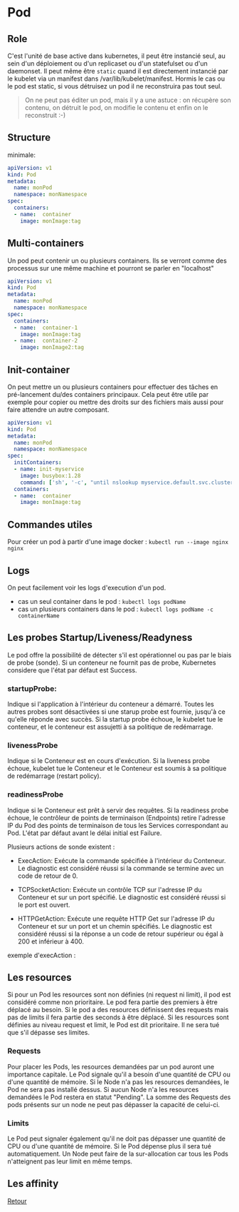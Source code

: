 # Pod
## Role
C'est l'unité de base active dans kubernetes, il peut être instancié seul, au sein d'un déploiement ou d'un replicaset ou d'un statefulset ou d'un daemonset.
Il peut même être `static` quand il est directement instancié par le kubelet via un manifest dans /var/lib/kubelet/manifest.
Hormis le cas ou le pod est static, si vous détruisez un pod il ne reconstruira pas tout seul.
> On ne peut pas éditer un pod, mais il y a une astuce : on récupère son contenu, on détruit le pod, on modifie le contenu et enfin on le reconstruit :-)

## Structure
minimale:
```yaml
apiVersion: v1
kind: Pod
metadata:
  name: monPod
  namespace: monNamespace
spec:
  containers:
  - name:  container
    image: monImage:tag
```

## Multi-containers
Un pod peut contenir un ou plusieurs containers. Ils se verront comme des processus sur une même machine et pourront se parler en "localhost" 
```yaml
apiVersion: v1
kind: Pod
metadata:
  name: monPod
  namespace: monNamespace
spec:
  containers:
  - name:  container-1
    image: monImage:tag
  - name:  container-2
    image: monImage2:tag
```

## Init-container
On peut mettre un ou plusieurs containers pour effectuer des tâches en pré-lancement du/des containers principaux.
Cela peut être utile par exemple pour copier ou mettre des droits sur des fichiers mais aussi pour faire attendre un autre composant.
```yaml
apiVersion: v1
kind: Pod
metadata:
  name: monPod
  namespace: monNamespace
spec:
  initContainers:
  - name: init-myservice
    image: busybox:1.28
    command: ['sh', '-c', "until nslookup myservice.default.svc.cluster.local; do echo en attente de myservice; sleep 2; done"]  
  containers:
  - name:  container
    image: monImage:tag
```
## Commandes utiles
Pour créer un pod à partir d'une image docker : 
`kubectl run --image nginx nginx`

## Logs
On peut facilement voir les logs d'execution d'un pod.
- cas un seul container dans le pod :
`kubectl logs podName`
- cas un plusieurs containers dans le pod :
`kubectl logs podName -c containerName`


## Les probes Startup/Liveness/Readyness
Le pod offre la possibilité de détecter s'il est opérationnel ou pas par le biais de probe (sonde).
Si un conteneur ne fournit pas de probe, Kubernetes considere que l'état par défaut est Success.

### startupProbe:
Indique si l'application à l'intérieur du conteneur a démarré.
Toutes les autres probes sont désactivées si une starup probe est fournie, jusqu'à ce qu'elle réponde avec succès. Si la startup probe échoue, le kubelet tue le conteneur, et le conteneur est assujetti à sa politique de redémarrage.

### livenessProbe
Indique si le Conteneur est en cours d'exécution. 
Si la liveness probe échoue, kubelet tue le Conteneur et le Conteneur est soumis à sa politique de redémarrage (restart policy). 

### readinessProbe 
Indique si le Conteneur est prêt à servir des requêtes. 
Si la readiness probe échoue, le contrôleur de points de terminaison (Endpoints) retire l'adresse IP du Pod des points de terminaison de tous les Services correspondant au Pod. 
L'état par défaut avant le délai initial est Failure.






Plusieurs actions de sonde existent :
- ExecAction: Exécute la commande spécifiée à l'intérieur du Conteneur. Le diagnostic est considéré réussi si la commande se termine avec un code de retour de 0.

- TCPSocketAction: Exécute un contrôle TCP sur l'adresse IP du Conteneur et sur un port spécifié. Le diagnostic est considéré réussi si le port est ouvert.

- HTTPGetAction: Exécute une requête HTTP Get sur l'adresse IP du Conteneur et sur un port et un chemin spécifiés. Le diagnostic est considéré réussi si la réponse a un code de retour supérieur ou égal à 200 et inférieur à 400.

exemple d'execAction :


## Les resources

Si pour un Pod les resources sont non définies (ni request ni limit), il pod est considéré comme non prioritaire. 
Le pod fera partie des premiers à être déplacé au besoin.
Si le pod a des resources définissent des requests mais pas de limits il fera partie des seconds à être déplacé.
Si les resources sont définies au niveau request et limit, le Pod est dit prioritaire. 
Il ne sera tué que s'il dépasse ses limites.


### Requests
Pour placer les Pods, les resources demandées par un pod auront une importance capitale.
Le Pod signale qu'il a besoin d'une quantité de CPU ou d'une quantité de mémoire.
Si le Node n'a pas les resources demandées, le Pod ne sera pas installé dessus. 
Si aucun Node n'a les resources demandées le Pod restera en statut "Pending".
La somme des Requests des pods présents sur un node  ne peut pas dépasser la capacité de celui-ci.
### Limits
Le Pod peut signaler également qu'il ne doit pas dépasser une quantité de CPU ou d'une quantité de mémoire.
Si le Pod dépense plus il sera tué automatiquement. 
Un Node peut faire de la sur-allocation car tous les Pods n'atteignent pas leur limit en même temps.

## Les affinity


[Retour](https://obeyler.github.io/Formation-K8S/)
